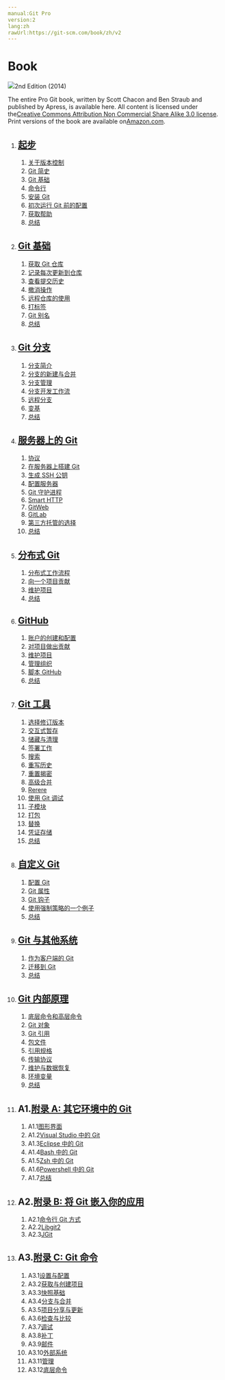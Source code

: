 ```yaml
---
manual:Git Pro
version:2
lang:zh
rawUrl:https://git-scm.com/book/zh/v2
---
```



# Book
![](%478.png "")2nd Edition (2014)


The entire Pro Git book, written by Scott Chacon and Ben Straub and published by Apress, is available here. All content is licensed under the[Creative Commons Attribution Non Commercial Share Alike 3.0 license](%488 ""). Print versions of the book are available on[Amazon.com](%489 "").


1. ## [起步](%490 "")

	1. [关于版本控制](%490 "")
	1. [Git 简史](%491 "")
	1. [Git 基础](%492 "")
	1. [命令行](%493 "")
	1. [安装 Git](%494 "")
	1. [初次运行 Git 前的配置](%495 "")
	1. [获取帮助](%496 "")
	1. [总结](%497 "")
1. ## [Git 基础](%498 "")

	1. [获取 Git 仓库](%498 "")
	1. [记录每次更新到仓库](%499 "")
	1. [查看提交历史](%500 "")
	1. [撤消操作](%501 "")
	1. [远程仓库的使用](%502 "")
	1. [打标签](%503 "")
	1. [Git 别名](%504 "")
	1. [总结](%505 "")
1. ## [Git 分支](%506 "")

	1. [分支简介](%506 "")
	1. [分支的新建与合并](%507 "")
	1. [分支管理](%508 "")
	1. [分支开发工作流](%509 "")
	1. [远程分支](%510 "")
	1. [变基](%511 "")
	1. [总结](%512 "")
1. ## [服务器上的 Git](%513 "")

	1. [协议](%513 "")
	1. [在服务器上搭建 Git](%514 "")
	1. [生成 SSH 公钥](%515 "")
	1. [配置服务器](%516 "")
	1. [Git 守护进程](%517 "")
	1. [Smart HTTP](%518 "")
	1. [GitWeb](%519 "")
	1. [GitLab](%520 "")
	1. [第三方托管的选择](%521 "")
	1. [总结](%522 "")
1. ## [分布式 Git](%523 "")

	1. [分布式工作流程](%523 "")
	1. [向一个项目贡献](%524 "")
	1. [维护项目](%525 "")
	1. [总结](%526 "")
1. ## [GitHub](%527 "")

	1. [账户的创建和配置](%527 "")
	1. [对项目做出贡献](%528 "")
	1. [维护项目](%529 "")
	1. [管理组织](%530 "")
	1. [脚本 GitHub](%531 "")
	1. [总结](%532 "")
1. ## [Git 工具](%533 "")

	1. [选择修订版本](%533 "")
	1. [交互式暂存](%534 "")
	1. [储藏与清理](%535 "")
	1. [签署工作](%536 "")
	1. [搜索](%537 "")
	1. [重写历史](%538 "")
	1. [重置揭密](%539 "")
	1. [高级合并](%540 "")
	1. [Rerere](%541 "")
	1. [使用 Git 调试](%542 "")
	1. [子模块](%543 "")
	1. [打包](%544 "")
	1. [替换](%545 "")
	1. [凭证存储](%546 "")
	1. [总结](%547 "")
1. ## [自定义 Git](%548 "")

	1. [配置 Git](%548 "")
	1. [Git 属性](%549 "")
	1. [Git 钩子](%550 "")
	1. [使用强制策略的一个例子](%551 "")
	1. [总结](%552 "")
1. ## [Git 与其他系统](%553 "")

	1. [作为客户端的 Git](%553 "")
	1. [迁移到 Git](%554 "")
	1. [总结](%555 "")
1. ## [Git 内部原理](%556 "")

	1. [底层命令和高层命令](%556 "")
	1. [Git 对象](%557 "")
	1. [Git 引用](%558 "")
	1. [包文件](%559 "")
	1. [引用规格](%560 "")
	1. [传输协议](%561 "")
	1. [维护与数据恢复](%562 "")
	1. [环境变量](%563 "")
	1. [总结](%564 "")
1. ## A1.[附录 A: 其它环境中的 Git](%565 "")

	1. A1.1[图形界面](%565 "")
	1. A1.2[Visual Studio 中的 Git](%566 "")
	1. A1.3[Eclipse 中的 Git](%567 "")
	1. A1.4[Bash 中的 Git](%568 "")
	1. A1.5[Zsh 中的 Git](%569 "")
	1. A1.6[Powershell 中的 Git](%570 "")
	1. A1.7[总结](%571 "")
1. ## A2.[附录 B: 将 Git 嵌入你的应用](%572 "")

	1. A2.1[命令行 Git 方式](%572 "")
	1. A2.2[Libgit2](%573 "")
	1. A2.3[JGit](%574 "")
1. ## A3.[附录 C: Git 命令](%575 "")

	1. A3.1[设置与配置](%575 "")
	1. A3.2[获取与创建项目](%576 "")
	1. A3.3[快照基础](%577 "")
	1. A3.4[分支与合并](%578 "")
	1. A3.5[项目分享与更新](%579 "")
	1. A3.6[检查与比较](%580 "")
	1. A3.7[调试](%581 "")
	1. A3.8[补丁](%582 "")
	1. A3.9[邮件](%583 "")
	1. A3.10[外部系统](%584 "")
	1. A3.11[管理](%585 "")
	1. A3.12[底层命令](%586 "")

